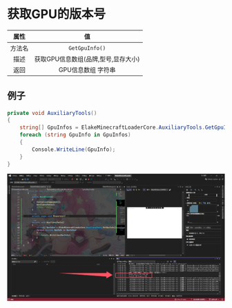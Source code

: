 # 获取GPU的版本号

|  属性  |                 值                  |
| :----: | :---------------------------------: |
| 方法名 |           `GetGpuInfo()`            |
|  描述  | 获取GPU信息数组(品牌,型号,显存大小) |
|  返回  |         GPU信息数组 字符串          |

## 例子

```C#
private void AuxiliaryTools()
{
    string[] GpuInfos = ElakeMinecraftLoaderCore.AuxiliaryTools.GetGpuInfo();
    foreach (string GpuInfo in GpuInfos)
    {
        Console.WriteLine(GpuInfo);
    }
}
```

![5-1](assets/5-1.png)

